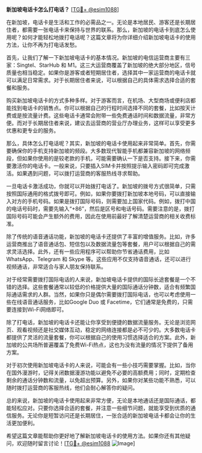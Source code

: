 **新加坡电话卡怎么打电话？** [[TG💪+ @esim1088](https://t.me/s/esim1088)]

在新加坡，电话卡是生活和工作的必需品之一。无论是本地居民、游客还是长期居住者，都需要一张电话卡来保持与世界的联系。那么，新加坡的电话卡到底怎么使用呢？如何才能轻松地拨打电话呢？这篇文章将为你详细介绍新加坡电话卡的使用方法，让你不再为打电话发愁。

首先，让我们了解一下新加坡电话卡的基本情况。新加坡的电信运营商主要有三家：Singtel、StarHub 和 M1。这三大运营商覆盖了新加坡的绝大部分地区，信号质量也相当稳定。如果你是游客或者短期居住者，选择其中一家运营商的电话卡就可以满足日常需求。对于长期居住者来说，可以根据自己的具体需求选择合适的套餐和服务。

购买新加坡电话卡的方式多种多样。对于游客而言，在机场、大型商场或便利店都能找到电话卡的销售点。你可以根据自己的行程时间选择不同的套餐，比如按天计费或是按流量计费。这些电话卡通常会附带一些免费通话时间和数据流量，非常方便。而对于长期居住者来说，建议去运营商的营业厅办理业务，这样可以享受更多优惠和更专业的服务。

那么，具体怎么打电话呢？其实，新加坡的电话卡使用起来非常简单。首先，你需要确保你的手机支持新加坡的频段。大多数现代智能手机都兼容新加坡的网络频段，但如果你使用的是较老款的手机，可能需要确认一下是否支持。接下来，你需要激活你的电话卡。一般来说，只要插入SIM卡并按照提示输入密码即可完成激活。如果遇到问题，可以拨打运营商的客服热线寻求帮助。

一旦电话卡激活成功，你就可以开始拨打电话了。新加坡的拨号方式很简单，只需按照国际通用的格式拨号即可。例如，如果你要拨打新加坡本地号码，可以直接输入对方的手机号码。如果是拨打国际号码，则需要加上国家代码。例如，拨打中国的电话号码时，需要先输入“+86”，然后是区号和电话号码。需要注意的是，拨打国际号码可能会产生额外的费用，因此在使用前最好了解清楚运营商的相关收费标准。

除了传统的语音通话功能，新加坡的电话卡还提供了丰富的增值服务。比如，许多运营商推出了语音通话包、短信包以及数据流量包等套餐，用户可以根据自己的需求灵活选择。此外，还有一些应用程序可以帮助你节省通话费用，比如WhatsApp、Telegram 和 Skype 等。这些应用不仅支持语音通话，还可以进行视频通话，非常适合与家人朋友保持联系。

对于经常需要拨打国际电话的人来说，新加坡电话卡提供的国际长途套餐是一个不错的选择。这些套餐通常以较低的价格提供大量的国际通话分钟数，适合有频繁国际通话需求的人群。当然，如果你只是偶尔需要拨打国际电话，也可以考虑使用一些在线语音通话服务，比如Google Duo 或 Facetime，它们通常是免费的，只需要连接到Wi-Fi网络即可。

除了打电话，新加坡的电话卡还能让你享受到便捷的数据流量服务。无论是浏览网页、观看视频还是社交媒体互动，稳定的网络连接都是必不可少的。大多数电话卡都提供了灵活的流量套餐，你可以根据自己的使用习惯选择适合的方案。此外，新加坡的公共场所普遍覆盖了免费Wi-Fi热点，这也为没有流量的情况下提供了备用方案。

对于初次使用新加坡电话卡的人来说，可能会有一些小技巧需要掌握。比如，当你在国外漫游时，记得关闭数据漫游功能以避免不必要的高额费用；同时，定期检查剩余的通话分钟数和流量，以免超出预算。另外，如果你对某些功能不熟悉，可以随时拨打运营商的客服热线，他们会耐心解答你的疑问。

总的来说，新加坡的电话卡使用起来非常方便，无论是本地通话还是国际通话，都能轻松应对。只要你选择合适的套餐，并注意一些细节问题，就能享受到优质的通信服务。无论你是短暂访问还是长期居住，一张合适的新加坡电话卡都会让你的生活更加便利。

希望这篇文章能帮助你更好地了解新加坡电话卡的使用方法。如果你还有其他疑问，欢迎随时留言讨论！[[TG💪+ @esim1088](https://t.me/s/esim1088) ![Image](https://i.postimg.cc/4NQfJmqS/Snipaste-2025-05-13-00-14-12.png)]
